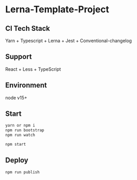 # Lerna-Template-Project

## CI Tech Stack
Yarn + Typescript + Lerna + Jest + Conventional-changelog

## Support

React + Less + TypeScript

## Environment
node v15+

## Start

``` bash
yarn or npm i
npm run bootstrap
npm run watch
```

``` bash
npm start
```
## Deploy

``` bash
npm run publish
```
